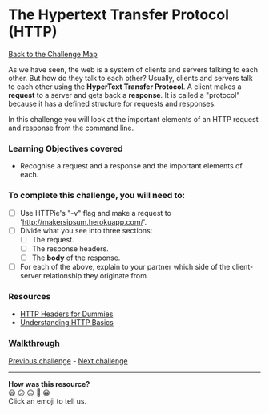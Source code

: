 # The Hypertext Transfer Protocol (HTTP)

[Back to the Challenge Map](README.md)

As we have seen, the web is a system of clients and servers talking to each other. But how do they talk to each other? Usually, clients and servers talk to each other using the **HyperText Transfer Protocol**. A client makes a **request** to a server and gets back a **response**. It is called a "protocol" because it has a defined structure for requests and responses.

In this challenge you will look at the important elements of an HTTP request and response from the command line.

### Learning Objectives covered
- Recognise a request and a response and the important elements of each.

### To complete this challenge, you will need to:

- [ ] Use HTTPie's "-v" flag and make a request to 'http://makersipsum.herokuapp.com/'.
- [ ] Divide what you see into three sections:
  - [ ] The request.
  - [ ] The response headers.
  - [ ] The **body** of the response.
- [ ] For each of the above, explain to your partner which side of the client-server relationship they originate from.

### Resources

- [HTTP Headers for Dummies](http://code.tutsplus.com/tutorials/http-headers-for-dummies--net-8039)
- [Understanding HTTP
  Basics](http://learn.onemonth.com/understanding-http-basics)

### [Walkthrough](walkthroughs/http.md)

[Previous challenge](theweb.md) - [Next challenge](http_parameters.md)
<!-- BEGIN GENERATED SECTION DO NOT EDIT -->

---

**How was this resource?**  
[😫](https://airtable.com/shrUJ3t7KLMqVRFKR?prefill_Repository=course&prefill_File=intro_to_the_web/http.md&prefill_Sentiment=😫) [😕](https://airtable.com/shrUJ3t7KLMqVRFKR?prefill_Repository=course&prefill_File=intro_to_the_web/http.md&prefill_Sentiment=😕) [😐](https://airtable.com/shrUJ3t7KLMqVRFKR?prefill_Repository=course&prefill_File=intro_to_the_web/http.md&prefill_Sentiment=😐) [🙂](https://airtable.com/shrUJ3t7KLMqVRFKR?prefill_Repository=course&prefill_File=intro_to_the_web/http.md&prefill_Sentiment=🙂) [😀](https://airtable.com/shrUJ3t7KLMqVRFKR?prefill_Repository=course&prefill_File=intro_to_the_web/http.md&prefill_Sentiment=😀)  
Click an emoji to tell us.

<!-- END GENERATED SECTION DO NOT EDIT -->
